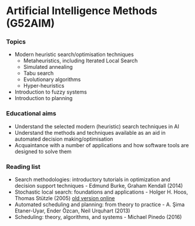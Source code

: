 # Artificial Intelligence Methods (G52AIM)

### Topics
- Modern heuristic search/optimisation techniques
	- Metaheuristics, including Iterated Local Search
	- Simulated annealing
	- Tabu search
	- Evolutionary algorithms
	- Hyper-heuristics
- Introduction to fuzzy systems
- Introduction to planning

### Educational aims
- Understand the selected modern (heuristic) search techniques in AI
- Understand the methods and techniques available as an aid in automated
decision making/optimisation
- Acquaintance with a number of applications and how software tools are designed
to solve them

### Reading list
- Search methodologies: introductory tutorials in optimization and decision 
support techniques - Edmund Burke, Graham Kendall (2014)
- Stochastic local search: foundations and applications - Holger H. Hoos, Thomas
Stützle (2005) [old version online](https://www.cs.ubc.ca/~hoos/SLS-Internal/)
- Automated scheduling and planning: from theory to practice - A. Şima 
Etaner-Uyar, Ender Özcan, Neil Urquhart (2013)
- Scheduling: theory, algorithms, and systems - Michael Pinedo (2016)
